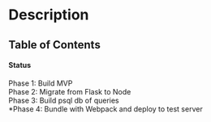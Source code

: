 # Description
## Table of Contents
#### Status
Phase 1: Build MVP\
Phase 2: Migrate from Flask to Node\
Phase 3: Build psql db of queries\
*Phase 4: Bundle with Webpack and deploy to test server